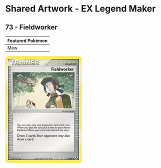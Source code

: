 # Shared Artwork - EX Legend Maker

## 73 - Fieldworker

|Featured Pokémon|
|:--|
|Mew

![Fieldworker](/images/SharedArtwork/exlegendmaker-73.png)